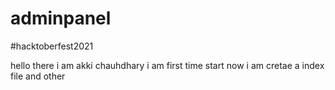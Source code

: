 # adminpanel
#hacktoberfest2021

hello there i am akki chauhdhary
i am first time start now
i am cretae a index file and other 
